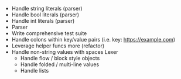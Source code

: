  * Handle string literals (parser)
 * Handle bool literals (parser)
 * Handle int literals (parser)
 * Parser
 * Write comprehensive test suite
 * Handle colons within key/value pairs (i.e. key: https://example.com)
 * Leverage helper funcs more (refactor)
 * Handle non-string values with spaces
 Lexer
    * Handle flow / block style objects
    * Handle folded / multi-line values
    * Handle lists